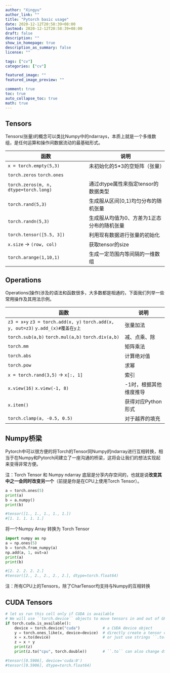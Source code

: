 ```yaml
---
author: "Xingyu"
author_link: ""
title: "Pytorch basic usage"
date: 2020-12-12T20:58:39+08:00
lastmod: 2020-12-12T20:58:39+08:00
draft: false
description: ""
show_in_homepage: true
description_as_summary: false
license: ""

tags: ["cv"]
categories: ["cv"]

featured_image: ""
featured_image_preview: ""

comment: true
toc: true
auto_collapse_toc: true
math: true
---
```


<!--more-->

## Tensors

Tensors(张量)的概念可以类比Numpy中的ndarrays，本质上就是一个多维数组，是任何运算和操作间数据流动的最基础形式。

| 函数                                  | 说明                                       |
| ------------------------------------- | ------------------------------------------ |
| `x = torch.empty(5,3)`                | 未初始化的5*3的空矩阵（张量）              |
| `torch.zeros`    `torch.ones`         |                                            |
| `torch.zeros(m, n, dtype=torch.long)` | 通过dtype属性来指定tensor的数据类型        |
| `torch.rand(5,3)`                     | 生成服从区间[0,1)均匀分布的随机张量        |
| `torch.randn(5,3)`                    | 生成服从均值为0、方差为1正态分布的随机张量 |
| `torch.tensor([5.5, 3])`              | 利用现有数据进行张量的初始化               |
| `x.size` -> `(row, col)`              | 获取tensor的size                           |
| `torch.arange(1,10,1)`                | 生成一定范围内等间隔的一维数组             |

## Operations

Operations(操作)涉及的语法和函数很多，大多数都是相通的，下面我们列举一些常用操作及其用法示例。

| 函数                                                         | 说明                   |
| ------------------------------------------------------------ | ---------------------- |
| `z3 = x+y`  `z3 = torch.add(x, y)`  `torch.add(x, y, out=z3)`  `y.add_(x)#覆盖在y上` | 张量加法               |
| `torch.sub(a,b)` `torch.mul(a,b)` `torch.div(a,b)`           | 减、点乘、除           |
| `torch.mm`                                                   | 矩阵乘法               |
| `torch.abs`                                                  | 计算绝对值             |
| `torch.pow`                                                  | 求幂                   |
| `x = torch.rand(3,5)`    -> `x[:, 1]`                        | 索引                   |
| `x.view(16)`  `x.view(-1, 8)`                                | -1时，根据其他维度推导 |
| `x.item()`                                                   | 获得对应Python形式     |
| `torch.clamp(a, -0.5, 0.5)`                                  | 对于越界的填充         |

## Numpy桥梁

Pytorch中可以很方便的将Torch的Tensor同Numpy的ndarray进行互相转换，相当于在Numpy和Pytorch间建立了一座沟通的桥梁，这将会让我们的想法实现起来变得非常方便。

注：Torch Tensor 和 Numpy ndarray 底层是分享内存空间的，也就是说**改变其中之一会同时改变另一个**（前提是你是在CPU上使用Torch Tensor）。

```python
a = torch.ones(5)
print(a)
b = a.numpy()
print(b)

#tensor([1., 1., 1., 1., 1.])
#[1. 1. 1. 1. 1.]
```

将一个Numpy Array 转换为 Torch Tensor

```python
import numpy as np
a = np.ones(5)
b = torch.from_numpy(a)
np.add(a, 1, out=a)
print(a)
print(b) 

#[2. 2. 2. 2. 2.]
#tensor([2., 2., 2., 2., 2.], dtype=torch.float64)
```

注：所有CPU上的Tensors，除了CharTensor均支持与Numpy的互相转换

## CUDA Tensors

```python
# let us run this cell only if CUDA is available
# We will use ``torch.device`` objects to move tensors in and out of GPU
if torch.cuda.is_available():
    device = torch.device("cuda")          # a CUDA device object
    y = torch.ones_like(x, device=device)  # directly create a tensor on GPU
    x = x.to(device)                       # or just use strings ``.to("cuda")``
    z = x + y
    print(z)
    print(z.to("cpu", torch.double))       # ``.to`` can also change dtype together! 

#tensor([0.5906], device='cuda:0')
#tensor([0.5906], dtype=torch.float64)
```